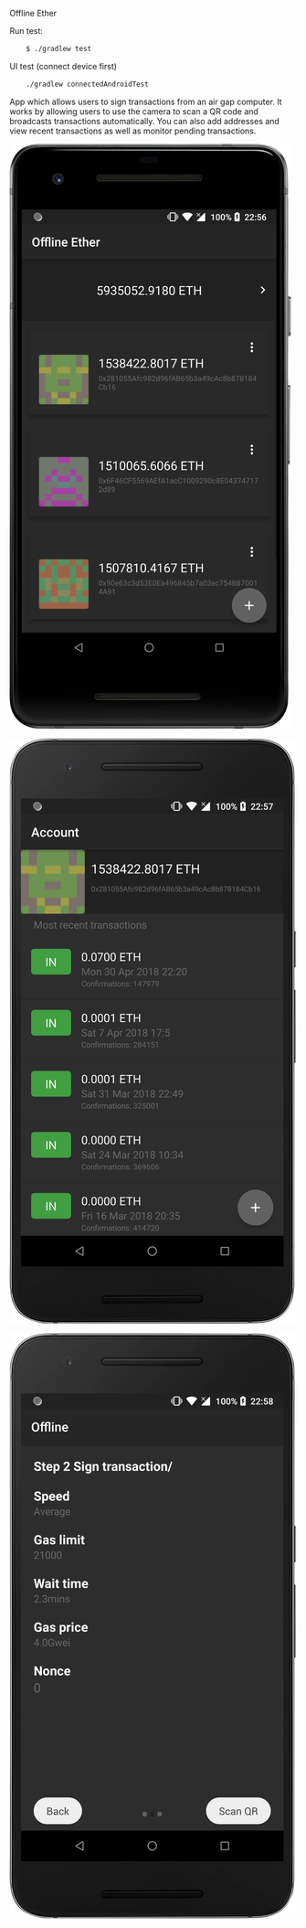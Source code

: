 Offline Ether

Run test:
```bash
    $ ./gradlew test
```

UI test (connect device first)
```bash
    ./gradlew connectedAndroidTest
```


App which allows users to sign transactions from an air gap computer. It works by allowing users to use the camera to scan a QR code and broadcasts transactions automatically. You can also add addresses and view recent transactions as well as monitor pending transactions.

![ScreenShot](https://github.com/SundeepK/offline-ether/blob/master/screenshots/device-2018-05-26-225653.png)

![ScreenShot](https://github.com/SundeepK/offline-ether/blob/master/screenshots/device-2018-05-26-225732.png)

![ScreenShot](https://github.com/SundeepK/offline-ether/blob/master/screenshots/device-2018-05-26-225815.png)


